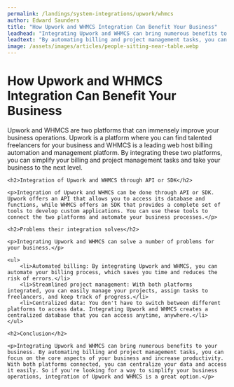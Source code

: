 ```yaml
---
permalink: /landings/system-integrations/upwork/whmcs
author: Edward Saunders
title: "How Upwork and WHMCS Integration Can Benefit Your Business"
leadhead: "Integrating Upwork and WHMCS can bring numerous benefits to your business"
leadtext: "By automating billing and project management tasks, you can focus on the core aspects of your business and increase productivity. With both platforms connected, you can centralize your data and access it easily. So if you're looking for a way to simplify your business operations, integration of Upwork and WHMCS is a great option."
image: /assets/images/articles/people-sitting-near-table.webp
---
```

<div class="arttext">	<h1>How Upwork and WHMCS Integration Can Benefit Your Business</h1>
	<p>Upwork and WHMCS are two platforms that can immensely improve your business operations. Upwork is a platform where you can find talented freelancers for your business and WHMCS is a leading web host billing automation and management platform. By integrating these two platforms, you can simplify your billing and project management tasks and take your business to the next level.</p>
	
	<h2>Integration of Upwork and WHMCS through API or SDK</h2>
	
	<p>Integration of Upwork and WHMCS can be done through API or SDK. Upwork offers an API that allows you to access its database and functions, while WHMCS offers an SDK that provides a complete set of tools to develop custom applications. You can use these tools to connect the two platforms and automate your business processes.</p>
	
	<h2>Problems their integration solves</h2>
	
	<p>Integrating Upwork and WHMCS can solve a number of problems for your business.</p>
	
	<ul>
		<li>Automated billing: By integrating Upwork and WHMCS, you can automate your billing process, which saves you time and reduces the risk of errors.</li>
		<li>Streamlined project management: With both platforms integrated, you can easily manage your projects, assign tasks to freelancers, and keep track of progress.</li>
		<li>Centralized data: You don't have to switch between different platforms to access data. Integrating Upwork and WHMCS creates a centralized database that you can access anytime, anywhere.</li>
	</ul>
	
	<h2>Conclusion</h2>
	
	<p>Integrating Upwork and WHMCS can bring numerous benefits to your business. By automating billing and project management tasks, you can focus on the core aspects of your business and increase productivity. With both platforms connected, you can centralize your data and access it easily. So if you're looking for a way to simplify your business operations, integration of Upwork and WHMCS is a great option.</p>
	
</div>